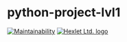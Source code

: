 # python-project-lvl1
[![Maintainability](https://api.codeclimate.com/v1/badges/a99a88d28ad37a79dbf6/maintainability)](https://codeclimate.com/github/codeclimate/codeclimate/maintainability)
[![Hexlet Ltd. logo](https://github.com/nightdentist/python-project-lvl1/actions/workflows/main.yml/badge.svg)](https://github.com/nightdentist/python-project-lvl1/actions/workflows/main.yml/badge.svg)